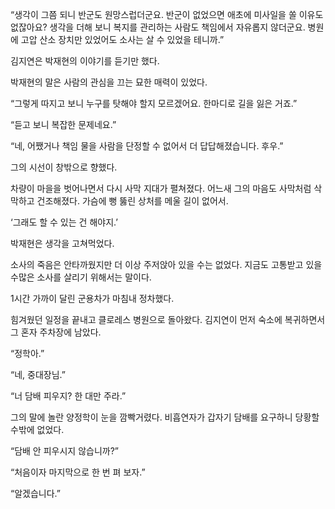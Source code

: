 “생각이 그쯤 되니 반군도 원망스럽더군요. 반군이 없었으면 애초에 미사일을 쏠 이유도 없잖아요? 생각을 더해 보니 복지를 관리하는 사람도 책임에서 자유롭지 않더군요. 병원에 고압 산소 장치만 있었어도 소사는 살 수 있었을 테니까.”

김지연은 박재현의 이야기를 듣기만 했다.

박재현의 말은 사람의 관심을 끄는 묘한 매력이 있었다.

“그렇게 따지고 보니 누구를 탓해야 할지 모르겠어요. 한마디로 길을 잃은 거죠.”

“듣고 보니 복잡한 문제네요.”

“네, 어쨌거나 책임 물을 사람을 단정할 수 없어서 더 답답해졌습니다. 후우.”

그의 시선이 창밖으로 향했다.

차량이 마을을 벗어나면서 다시 사막 지대가 펼쳐졌다. 어느새 그의 마음도 사막처럼 삭막하고 건조해졌다. 가슴에 뻥 뚫린 상처를 메울 길이 없어서.

‘그래도 할 수 있는 건 해야지.’

박재현은 생각을 고쳐먹었다.

소사의 죽음은 안타까웠지만 더 이상 주저앉아 있을 수는 없었다. 지금도 고통받고 있을 수많은 소사를 살리기 위해서는 말이다.

1시간 가까이 달린 군용차가 마침내 정차했다.

힘겨웠던 일정을 끝내고 클로레스 병원으로 돌아왔다. 김지연이 먼저 숙소에 복귀하면서 그 혼자 주차장에 남았다.

“정학아.”

“네, 중대장님.”

“너 담배 피우지? 한 대만 주라.”

그의 말에 놀란 양정학이 눈을 깜빡거렸다. 비흡연자가 갑자기 담배를 요구하니 당황할 수밖에 없었다.

“담배 안 피우시지 않습니까?”

“처음이자 마지막으로 한 번 펴 보자.”

“알겠습니다.”